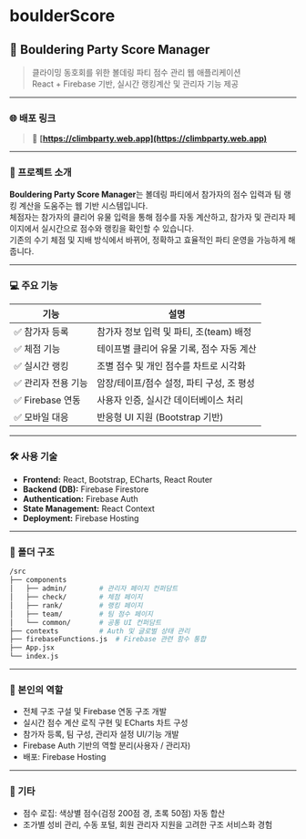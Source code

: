 # boulderScore
## 🧷 Bouldering Party Score Manager

> 클라이밍 동호회를 위한 볼데링 파티 점수 관리 웹 애플리케이션  
> React + Firebase 기반, 실시간 랭킹계산 및 관리자 기능 제공

---

### 🌐 배포 링크 
> 🔗 **[https://climbparty.web.app](https://climbparty.web.app)**  


---

### 📌 프로젝트 소개

**Bouldering Party Score Manager**는 볼데링 파티에서 참가자의 점수 입력과 팀 랭킹 계산을 도움주는 웹 기반 시스템입니다.  
체점자는 참가자의 클리어 유물 입력을 통해 점수를 자동 계산하고, 참가자 및 관리자 페이지에서 실시간으로 점수와 랭킹을 확인할 수 있습니다.  
기존의 수기 체점 및 지배 방식에서 바뀌어, 정확하고 효율적인 파티 운영을 가능하게 해줍니다.

---

### 💻 주요 기능

| 기능 | 설명 |
|--------|------|
| ✅ 참가자 등록 | 참가자 정보 입력 및 파티, 조(team) 배정 |
| ✅ 체점 기능 | 테이프별 클리어 유물 기록, 점수 자동 계산 |
| ✅ 실시간 랭킹 | 조별 점수 및 개인 점수를 차트로 시각화 |
| ✅ 관리자 전용 기능 | 암장/테이프/점수 설정, 파티 구성, 조 평성 |
| ✅ Firebase 연동 | 사용자 인증, 실시간 데이터베이스 처리 |
| ✅ 모바일 대응 | 반응형 UI 지원 (Bootstrap 기반) |

---

### 🛠️ 사용 기술

- **Frontend:** React, Bootstrap, ECharts, React Router
- **Backend (DB):** Firebase Firestore
- **Authentication:** Firebase Auth
- **State Management:** React Context
- **Deployment:** Firebase Hosting

---

### 📂 폴더 구조

```bash
/src
├── components
│   ├── admin/        # 관리자 페이지 컨퍼담트
│   ├── check/        # 체점 페이지
│   ├── rank/         # 랭킹 페이지
│   ├── team/         # 팀 점수 페이지
│   └── common/       # 공통 UI 컨퍼담트
├── contexts          # Auth 및 글로벌 상태 관리
├── firebaseFunctions.js  # Firebase 관련 함수 통합
├── App.jsx
└── index.js
```

---

### 👤 본인의 역할

- 전체 구조 구설 및 Firebase 연동 구조 개발
- 실시간 점수 계산 로직 구현 및 ECharts 차트 구성
- 참가자 등록, 팀 구성, 관리자 설정 UI/기능 개발
- Firebase Auth 기반의 역할 분리(사용자 / 관리자)
- 배포: Firebase Hosting


---


### 📌 기타

- 점수 로집: 색상별 점수(검정 200점 경, 초록 50점) 자동 합산
- 조가별 성비 관리, 수동 포털, 회원 관리자 지원을 고려한 구조 서비스화 경험
